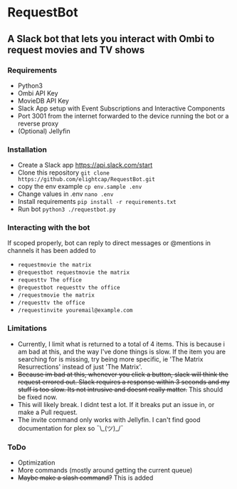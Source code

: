 # RequestBot

## A Slack bot that lets you interact with Ombi to request movies and TV shows

### Requirements

* Python3
* Ombi API Key
* MovieDB API Key
* Slack App setup with Event Subscriptions and Interactive Components
* Port 3001 from the internet forwarded to the device running the bot or a reverse proxy
* (Optional) Jellyfin

### Installation

* Create a Slack app https://api.slack.com/start
* Clone this repository `git clone https://github.com/elightcap/RequestBot.git`
* copy the env example `cp env.sample .env`
* Change values in .env `nano .env`
* Install requirements `pip install -r requirements.txt`
* Run bot `python3 ./requestbot.py`

### Interacting with the bot

If scoped properly, bot can reply to direct messages or @mentions in channels it has been added to

* `requestmovie the matrix`
* `@requestbot requestmovie the matrix`
* `requesttv The office`
* `@requestbot requesttv the office`
* `/requestmovie the matrix`
* `/requesttv the office`
* `/requestinvite youremail@example.com`
### Limitations

* Currently, I limit what is returned to a total of 4 items.  This is because i am bad at this, and the way I've done things is slow.  If the item you are searching for is missing, try being more specific, ie 'The Matrix Resurrections' instead of just 'The Matrix'.
* ~~Because im bad at this, whenever you click a button, slack will think the request errored out.  Slack requires a response within 3 seconds and my stuff is too slow.  Its not intrusive and doesnt really matter.~~ This should be fixed now.
* This will likely break.  I didnt test a lot.  If it breaks put an issue in, or make a Pull request.
* The invite command only works with Jellyfin.  I can't find good documentation for plex so ¯\\\_(ツ)_/¯

### ToDo

* Optimization
* More commands (mostly around getting the current queue)
* ~~Maybe make a slash command?~~ This is added
